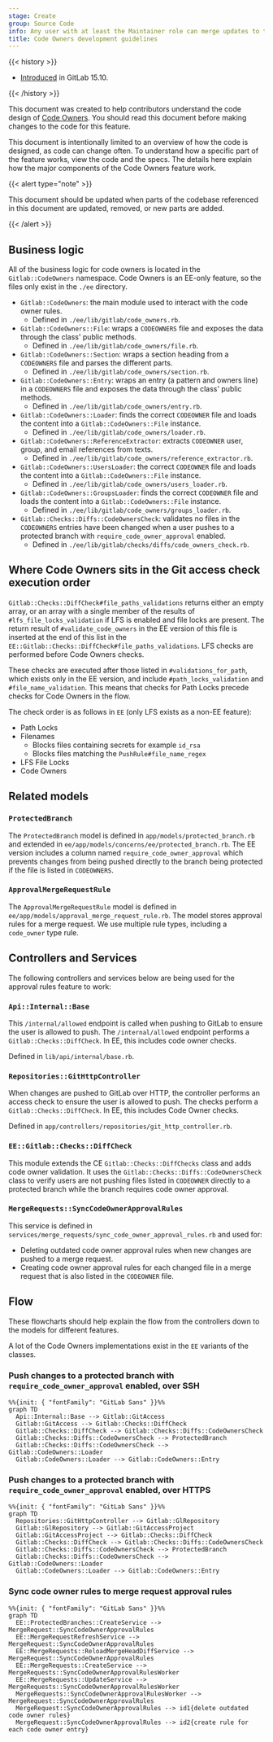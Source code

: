 ```yaml
---
stage: Create
group: Source Code
info: Any user with at least the Maintainer role can merge updates to this content. For details, see https://docs.gitlab.com/development/development_processes/#development-guidelines-review.
title: Code Owners development guidelines
---
```


{{< history >}}

- [Introduced](https://gitlab.com/gitlab-org/gitlab/-/issues/219916) in GitLab 15.10.

{{< /history >}}

This document was created to help contributors understand the code design of
[Code Owners](../../user/project/codeowners/_index.md). You should read this
document before making changes to the code for this feature.

This document is intentionally limited to an overview of how the code is
designed, as code can change often. To understand how a specific part of the
feature works, view the code and the specs. The details here explain how the
major components of the Code Owners feature work.

{{< alert type="note" >}}

This document should be updated when parts of the codebase referenced in this
document are updated, removed, or new parts are added.

{{< /alert >}}

## Business logic

All of the business logic for code owners is located in the `Gitlab::CodeOwners`
namespace. Code Owners is an EE-only feature, so the files only exist in the `./ee` directory.

- `Gitlab::CodeOwners`: the main module used to interact with the code owner rules.
  - Defined in `./ee/lib/gitlab/code_owners.rb`.
- `Gitlab::CodeOwners::File`: wraps a `CODEOWNERS` file and exposes the data through
  the class' public methods.
  - Defined in `./ee/lib/gitlab/code_owners/file.rb`.
- `Gitlab::CodeOwners::Section`: wraps a section heading from a
  `CODEOWNERS` file and parses the different parts.
  - Defined in `./ee/lib/gitlab/code_owners/section.rb`.
- `Gitlab::CodeOwners::Entry`: wraps an entry (a pattern and owners line) in a
  `CODEOWNERS` file and exposes the data through the class' public methods.
  - Defined in `./ee/lib/gitlab/code_owners/entry.rb`.
- `Gitlab::CodeOwners::Loader`: finds the correct `CODEOWNER` file and loads the
  content into a `Gitlab::CodeOwners::File` instance.
  - Defined in `./ee/lib/gitlab/code_owners/loader.rb`.
- `Gitlab::CodeOwners::ReferenceExtractor`: extracts `CODEOWNER` user, group,
  and email references from texts.
  - Defined in `./ee/lib/gitlab/code_owners/reference_extractor.rb`.
- `Gitlab::CodeOwners::UsersLoader`: the correct `CODEOWNER` file and loads the
  content into a `Gitlab::CodeOwners::File` instance.
  - Defined in `./ee/lib/gitlab/code_owners/users_loader.rb`.
- `Gitlab::CodeOwners::GroupsLoader`: finds the correct `CODEOWNER` file and loads
  the content into a `Gitlab::CodeOwners::File` instance.
  - Defined in `./ee/lib/gitlab/code_owners/groups_loader.rb`.
- `Gitlab::Checks::Diffs::CodeOwnersCheck`: validates no files in the `CODEOWNERS` entries
  have been changed when a user pushes to a protected branch with `require_code_owner_approval` enabled.
  - Defined in `./ee/lib/gitlab/checks/diffs/code_owners_check.rb`.

## Where Code Owners sits in the Git access check execution order

`Gitlab::Checks::DiffCheck#file_paths_validations` returns either an empty array, or an array with a single member of the results of `#lfs_file_locks_validation` if LFS is enabled and file locks are present. The return result of `#validate_code_owners` in the EE version of this file is inserted at the end of this list in the `EE::Gitlab::Checks::DiffCheck#file_paths_validations`. LFS checks are performed before Code Owners checks.

These checks are executed after those listed in `#validations_for_path`, which exists only in the EE version, and include `#path_locks_validation` and `#file_name_validation`. This means that checks for Path Locks precede checks for Code Owners in the flow.

The check order is as follows in `EE` (only LFS exists as a non-EE feature):

- Path Locks
- Filenames
  - Blocks files containing secrets for example `id_rsa`
  - Blocks files matching the `PushRule#file_name_regex`
- LFS File Locks
- Code Owners

## Related models

### `ProtectedBranch`

The `ProtectedBranch` model is defined in `app/models/protected_branch.rb` and
extended in `ee/app/models/concerns/ee/protected_branch.rb`. The EE version includes a column
named `require_code_owner_approval` which prevents changes from being pushed directly
to the branch being protected if the file is listed in `CODEOWNERS`.

### `ApprovalMergeRequestRule`

The `ApprovalMergeRequestRule` model is defined in `ee/app/models/approval_merge_request_rule.rb`.
The model stores approval rules for a merge request. We use multiple rule types,
including a `code_owner` type rule.

## Controllers and Services

The following controllers and services below are being used for the approval
rules feature to work:

### `Api::Internal::Base`

This `/internal/allowed` endpoint is called when pushing to GitLab to ensure the
user is allowed to push. The `/internal/allowed` endpoint performs a `Gitlab::Checks::DiffCheck`.
In EE, this includes code owner checks.

Defined in `lib/api/internal/base.rb`.

### `Repositories::GitHttpController`

When changes are pushed to GitLab over HTTP, the controller performs an access check
to ensure the user is allowed to push. The checks perform a `Gitlab::Checks::DiffCheck`.
In EE, this includes Code Owner checks.

Defined in `app/controllers/repositories/git_http_controller.rb`.

### `EE::Gitlab::Checks::DiffCheck`

This module extends the CE `Gitlab::Checks::DiffChecks` class and adds code owner
validation. It uses the `Gitlab::Checks::Diffs::CodeOwnersCheck` class to verify users are
not pushing files listed in `CODEOWNER` directly to a protected branch while the
branch requires code owner approval.

### `MergeRequests::SyncCodeOwnerApprovalRules`

This service is defined in `services/merge_requests/sync_code_owner_approval_rules.rb` and used for:

- Deleting outdated code owner approval rules when new changes are pushed to a merge request.
- Creating code owner approval rules for each changed file in a merge request that is also listed in the `CODEOWNER` file.

## Flow

These flowcharts should help explain the flow from the controllers down to the
models for different features.

A lot of the Code Owners implementations exist in the `EE` variants of the classes.

### Push changes to a protected branch with `require_code_owner_approval` enabled, over SSH

```mermaid
%%{init: { "fontFamily": "GitLab Sans" }}%%
graph TD
  Api::Internal::Base --> Gitlab::GitAccess
  Gitlab::GitAccess --> Gitlab::Checks::DiffCheck
  Gitlab::Checks::DiffCheck --> Gitlab::Checks::Diffs::CodeOwnersCheck
  Gitlab::Checks::Diffs::CodeOwnersCheck --> ProtectedBranch
  Gitlab::Checks::Diffs::CodeOwnersCheck --> Gitlab::CodeOwners::Loader
  Gitlab::CodeOwners::Loader --> Gitlab::CodeOwners::Entry
```

### Push changes to a protected branch with `require_code_owner_approval` enabled, over HTTPS

```mermaid
%%{init: { "fontFamily": "GitLab Sans" }}%%
graph TD
  Repositories::GitHttpController --> Gitlab::GlRepository
  Gitlab::GlRepository --> Gitlab::GitAccessProject
  Gitlab::GitAccessProject --> Gitlab::Checks::DiffCheck
  Gitlab::Checks::DiffCheck --> Gitlab::Checks::Diffs::CodeOwnersCheck
  Gitlab::Checks::Diffs::CodeOwnersCheck --> ProtectedBranch
  Gitlab::Checks::Diffs::CodeOwnersCheck --> Gitlab::CodeOwners::Loader
  Gitlab::CodeOwners::Loader --> Gitlab::CodeOwners::Entry
```

### Sync code owner rules to merge request approval rules

```mermaid
%%{init: { "fontFamily": "GitLab Sans" }}%%
graph TD
  EE::ProtectedBranches::CreateService --> MergeRequest::SyncCodeOwnerApprovalRules
  EE::MergeRequestRefreshService --> MergeRequest::SyncCodeOwnerApprovalRules
  EE::MergeRequests::ReloadMergeHeadDiffService --> MergeRequest::SyncCodeOwnerApprovalRules
  EE::MergeRequests::CreateService --> MergeRequests::SyncCodeOwnerApprovalRulesWorker
  EE::MergeRequests::UpdateService --> MergeRequests::SyncCodeOwnerApprovalRulesWorker
  MergeRequests::SyncCodeOwnerApprovalRulesWorker --> MergeRequest::SyncCodeOwnerApprovalRules
  MergeRequest::SyncCodeOwnerApprovalRules --> id1{delete outdated code owner rules}
  MergeRequest::SyncCodeOwnerApprovalRules --> id2{create rule for each code owner entry}
```
